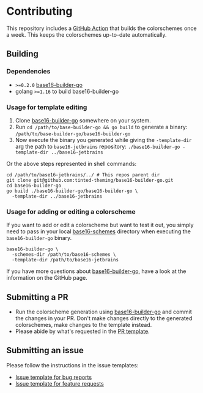 # Contributing

This repository includes a [GitHub Action][4] that builds the
colorschemes once a week. This keeps the colorschemes up-to-date
automatically.

## Building

### Dependencies

- `>=0.2.0` [base16-builder-go][1]
- golang `>=1.16` to build base16-builder-go

### Usage for template editing

1. Clone [base16-builder-go][1] somewhere on your system.
1. Run `cd /path/to/base-builder-go && go build` to generate a binary:
`/path/to/base-builder-go/base16-builder-go`
1. Now execute the binary you generated while giving the `-template-dir`
arg the path to `base16-jetbrains` repository: `./base16-builder-go
-template-dir ../base16-jetbrains`

Or the above steps represented in shell commands:

```shell 
cd /path/to/base16-jetbrains/../ # This repos parent dir 
git clone git@github.com:tinted-theming/base16-builder-go.git
cd base16-builder-go
go build ./base16-builder-go/base16-builder-go \
  -template-dir ../base16-jetbrains
```

### Usage for adding or editing a colorscheme

If you want to add or edit a colorscheme but want to test it out, you
simply need to pass in your local [base16-schemes][2] directory when
executing the `base16-builder-go` binary.

```shell
base16-builder-go \
  -schemes-dir /path/to/base16-schemes \
  -template-dir /path/to/base16-jetbrains
```

If you have more questions about [base16-builder-go][1], have a look at
the information on the GitHub page.

## Submitting a PR

- Run the colorscheme generation using [base16-builder-go][1] and commit
  the changes in your PR. Don't make changes directly to the generated
  colorschemes, make changes to the template instead.
- Please abide by what's requested in the [PR template][4].

## Submitting an issue

Please follow the instructions in the issue templates:

- [Issue template for bug reports][5]
- [Issue template for feature requests][6]

[1]: https://github.com/tinted-theming/base16-builder-go
[2]: https://github.com/tinted-theming/base16-schemes
[3]: .github/workflows/update.yml
[4]: .github/pull_request_template.md
[5]: .github/ISSUE_TEMPLATE/bug_report.md
[6]: .github/ISSUE_TEMPLATE/feature_request.md
